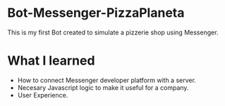 # Bot-Messenger-PizzaPlaneta
This is my first Bot created to simulate a pizzerie shop using Messenger.

# What I learned
- How to connect Messenger developer platform with a server.
- Necesary Javascript logic to make it useful for a company.
- User Experience.
